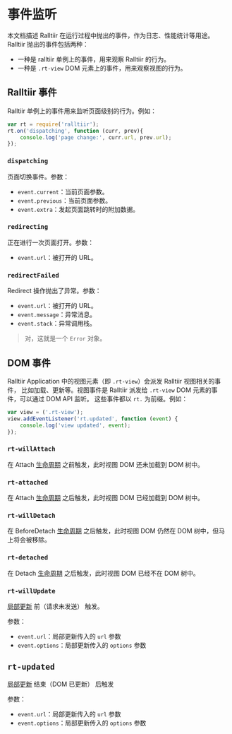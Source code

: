 # 事件监听

本文档描述 Ralltiir 在运行过程中抛出的事件，作为日志、性能统计等用途。
Ralltiir 抛出的事件包括两种：

* 一种是 ralltiir 单例上的事件，用来观察 Ralltiir 的行为。
* 一种是 `.rt-view` DOM 元素上的事件，用来观察视图的行为。

## Ralltiir 事件

Ralltiir 单例上的事件用来监听页面级别的行为。例如：

```javascript
var rt = require('ralltiir');
rt.on('dispatching', function (curr, prev){
    console.log('page change:', curr.url, prev.url);
});
```

### `dispatching`

页面切换事件。参数：

* `event.current`：当前页面参数。
* `event.previous`：当前页面参数。
* `event.extra`：发起页面跳转时的附加数据。

### `redirecting`

正在进行一次页面打开。参数：

* `event.url`：被打开的 URL。

### `redirectFailed`

Redirect 操作抛出了异常。参数：

* `event.url`：被打开的 URL。
* `event.message`：异常消息。
* `event.stack`：异常调用栈。

> 对，这就是一个 `Error` 对象。

## DOM 事件

Ralltiir Application 中的视图元素（即 `.rt-view`）会派发 Ralltiir 视图相关的事件，
比如加载、更新等。视图事件是 Ralltiir 派发给 `.rt-view` DOM 元素的事件，可以通过 DOM API 监听。
这些事件都以 `rt.` 为前缀。例如：

```javascript
var view = ('.rt-view');
view.addEventListener('rt.updated', function (event) {
    console.log('view updated', event);
});
```

### `rt-willAttach`

在 Attach [生命周期][life-cycle] 之前触发，此时视图 DOM 还未加载到 DOM 树中。

### `rt-attached`

在 Attach [生命周期][life-cycle] 之后触发，此时视图 DOM 已经加载到 DOM 树中。

### `rt-willDetach`

在 BeforeDetach [生命周期][life-cycle] 之后触发，此时视图 DOM 仍然在 DOM 树中，但马上将会被移除。

### `rt-detached`

在 Detach [生命周期][life-cycle] 之后触发，此时视图 DOM 已经不在 DOM 树中。

### `rt-willUpdate`

[局部更新][partial-update] 前（请求未发送） 触发。

参数：

* `event.url`：局部更新传入的 `url` 参数
* `event.options`：局部更新传入的 `options` 参数

## `rt-updated`

[局部更新][partial-update] 结束（DOM 已更新） 后触发

参数：

* `event.url`：局部更新传入的 `url` 参数
* `event.options`：局部更新传入的 `options` 参数

[life-cycle]: /advanced/life-cycle.md
[partial-update]: /advanced/partial-update.md

